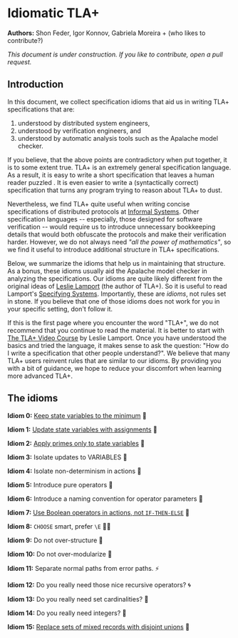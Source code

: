 # Idiomatic TLA+

**Authors:** Shon Feder, Igor Konnov, Gabriela Moreira + (who likes to contribute?)

_This document is under construction.
If you like to contribute, open a pull request._

## Introduction

In this document, we collect specification idioms that aid us in writing TLA+
specifications that are:

1. understood by distributed system engineers,
2. understood by verification engineers, and
3. understood by automatic analysis tools such as the Apalache model checker.

If you believe, that the above points are contradictory when put together, it is
to some extent true. TLA+ is an extremely general specification language. As a
result, it is easy to write a short specification that leaves a human reader
puzzled . It is even easier to write a (syntactically correct) specification that
turns any program trying to reason about TLA+ to dust.

Nevertheless, we find TLA+ quite useful when writing concise specifications of
distributed protocols at [Informal Systems]. Other specification languages --
especially, those designed for software verification -- would require us to
introduce unnecessary bookkeeping details that would both obfuscate the
protocols and make their verification harder. However, we do not always need
_"all the power of mathematics"_, so we find it useful to introduce additional
structure in TLA+ specifications.

Below, we summarize the idioms that help us in maintaining that structure.  As
a bonus, these idioms usually aid the Apalache model checker in analyzing the
specifications. Our idioms are quite likely different from the original ideas
of [Leslie Lamport] (the author of TLA+).
So it is useful to read Lamport's [Specifying Systems]. Importantly, these are
_idioms_, not rules set in stone. If you believe that one of those idioms
does not work for you in your specific setting, don't follow it.

If this is the first page where you encounter the word "TLA+", we do not
recommend that you continue to read the material. It is better to start with [The TLA+
Video Course](http://lamport.azurewebsites.net/video/videos.html) by Leslie
Lamport.  Once you have understood the basics and tried the language, it makes
sense to ask the question: "How do I write a specification that other people
understand?".  We believe that many TLA+ users reinvent rules that are
similar to our idioms.  By providing you with a bit of guidance, we hope to
reduce your discomfort when learning more advanced TLA+.


## The idioms

__Idiom 0:__
    [Keep state variables to the minimum](000keep-minimum-state-variables.md) :battery:

__Idiom 1:__ [Update state variables with assignments](001assignments.md) :date:

__Idiom 2:__ [Apply primes only to state variables](002primes.md) :pushpin:

__Idiom 3:__ Isolate updates to VARIABLES :ghost:

__Idiom 4:__ Isolate non-determinism in actions :crystal_ball:

__Idiom 5:__ Introduce pure operators :see_no_evil:

__Idiom 6:__ Introduce a naming convention for operator parameters :passport_control:

__Idiom 7:__ [Use Boolean operators in actions, not `IF-THEN-ELSE`](007if-then-else.md) :no_good:

__Idiom 8:__ `CHOOSE` smart, prefer `\E` :guardsman:

__Idiom 9:__ Do not over-structure :microscope:

__Idiom 10:__ Do not over-modularize :duck:

__Idiom 11:__ Separate normal paths from error paths. :zap:

__Idiom 12:__ Do you really need those nice recursive operators? :cyclone:

__Idiom 13:__ Do you really need set cardinalities? :pizza:

__Idiom 14:__ Do you really need integers? :1234:

__Idiom 15:__ [Replace sets of mixed records with disjoint unions](003record-sets.md) :baggage_claim:


[Specifying Systems]: http://lamport.azurewebsites.net/tla/book.html
[Leslie Lamport]: https://lamport.azurewebsites.net/
[Informal Systems]: https://informal.systems
